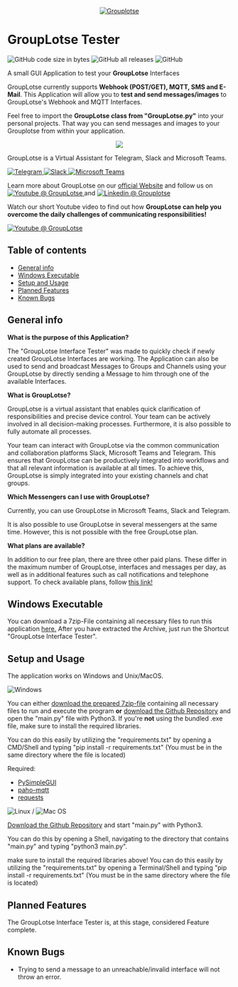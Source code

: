 <p align="center">
  
<a href="https://grouplotse.com">
         <img alt="Grouplotse" src="https://grouplotse.com/wp-content/uploads/2021/02/gl_logo_runde-ecken-219x36-1.png">
      </a>
</p>


# GroupLotse Tester

![GitHub code size in bytes](https://img.shields.io/github/languages/code-size/ColditzColligula/GroupLotse-Tester?style=plastic)
![GitHub all releases](https://img.shields.io/github/downloads/ColditzColligula/GroupLotse-Tester/total)
![GitHub](https://img.shields.io/github/license/ColditzColligula/GroupLotse-Tester)

A small GUI Application to test your **GroupLotse** Interfaces

GroupLotse currently supports **Webhook (POST/GET), MQTT, SMS and E-Mail**. This Application will allow you to **test and send messages/images** to GroupLotse's Webhook and MQTT Interfaces. 

Feel free to import the **GroupLotse class from "GroupLotse.py"** into your personal projects. That way you can send messages and images to your Grouplotse from within your application.

<p align="center">
 <img src="https://user-images.githubusercontent.com/79027579/169392145-97ffabc4-20cf-490e-a373-54fd57244c1b.png">
</p>


GroupLotse is a Virtual Assistant for Telegram, Slack and Microsoft Teams.


<a href="https://grouplotse.com/en/grouplotse-for-telegram/" target="_blank">
         <img alt="Telegram" src="https://img.shields.io/badge/Telegram-2CA5E0?style=for-the-badge&logo=telegram&logoColor=white">
      </a>

                               
<a href="https://grouplotse.com/en/grouplotse-for-slack/" target="_blank">
         <img alt="Slack" src="https://img.shields.io/badge/Slack-4A154B?style=for-the-badge&logo=slack&logoColor=white">
      </a>


<a href="https://grouplotse.com/en/grouplotse-for-microsoft-teams/" target="_blank">
  <img alt="Microsoft Teams" src="https://img.shields.io/badge/Microsoft_Teams-6264A7?style=for-the-badge&logo=microsoft-teams&logoColor=white">
      </a>





Learn more about GroupLotse on our [official Website](https://grouplotse.com) and follow us on <a href="https://www.youtube.com/c/GroupLotse/" target="_blank">
  <img alt="Youtube @ GroupLotse" src="https://img.shields.io/badge/YouTube-%23FF0000.svg?style=for-the-badge&logo=YouTube&logoColor=white">
      </a> and <a href="https://www.linkedin.com/company/grouplotse/" target="_blank"> <img alt="Linkedin @ Grouplotse" src="https://img.shields.io/badge/linkedin-%230077B5.svg?style=for-the-badge&logo=linkedin&logoColor=white"> </a>






Watch our short Youtube video to find out how **GroupLotse can help you overcome the daily challenges of communicating responsibilities!**

<a href="https://www.youtube.com/watch?v=6mAiQxft26Y" target="_blank">
  <img alt="Youtube @ GroupLotse" src="https://user-images.githubusercontent.com/79027579/168651131-e5fc6b0e-85da-448c-b52f-78736a31d811.png">
      </a>



## Table of contents
* [General info](#general-info)
* [Windows Executable](#windows-executable)
* [Setup and Usage](#setup-and-Usage)
* [Planned Features](#planned-features)
* [Known Bugs](#known-bugs)

## General info

**What is the purpose of this Application?**

The "GroupLotse Interface Tester" was made to quickly check if newly created GroupLotse Interfaces are working. The Application can also be used to send and broadcast Messages to Groups and Channels using your GroupLotse by directly sending a Message to him through one of the available Interfaces.

**What is GroupLotse?**

GroupLotse is a virtual assistant that enables quick clarification of responsibilities and precise device control. Your team can be actively involved in all decision-making processes. Furthermore, it is also possible to fully automate all processes.


Your team can interact with GroupLotse via the common communication and collaboration platforms Slack, Microsoft Teams and Telegram. This ensures that GroupLotse can be productively integrated into workflows and that all relevant information is available at all times. To achieve this, GroupLotse is simply integrated into your existing channels and chat groups.

**Which Messengers can I use with GroupLotse?**

Currently, you can use GroupLotse in Microsoft Teams, Slack and Telegram.

It is also possible to use GroupLotse in several messengers at the same time. However, this is not possible with the free GroupLotse plan.

**What plans are available?**

In addition to our free plan, there are three other paid plans. These differ in the maximum number of GroupLotse, interfaces and messages per day, as well as in additional features such as call notifications and telephone support. To check available plans, follow [this link!](https://grouplotse.com/en/pricing/)

## Windows Executable

You can download a 7zip-File containing all necessary files to run this application [here.](https://www.dropbox.com/s/pdncabfx59zisze/GroupLotse%20Tester.7z?raw=1) After you have extracted the Archive, just run the Shortcut "GroupLotse Interface Tester".

## Setup and Usage

The application works on Windows and Unix/MacOS.

![Windows](https://img.shields.io/badge/Windows-0078D6?style=for-the-badge&logo=windows&logoColor=white)

You can either [download the prepared 7zip-file](https://www.dropbox.com/s/pdncabfx59zisze/GroupLotse%20Tester.7z?raw=1) containing all necessary files to run and execute the program **or** [download the Github Repository](https://github.com/ColditzColligula/GroupLotse-Tester/archive/refs/heads/main.zip) and open the "main.py" file with Python3.
If you're **not** using the bundled .exe file, make sure to install the required libraries.

You can do this easily by utilizing the "requirements.txt" by opening a CMD/Shell and typing "pip install -r requirements.txt" (You must be in the same directory where the file is located)

Required:
- [PySimpleGUI](https://github.com/PySimpleGUI)
- [paho-mqtt](https://pypi.org/project/paho-mqtt/)
- [requests](https://docs.python-requests.org/en/latest/)


![Linux](https://img.shields.io/badge/Linux-FCC624?style=for-the-badge&logo=linux&logoColor=black) / ![Mac OS](https://img.shields.io/badge/mac%20os-000000?style=for-the-badge&logo=macos&logoColor=F0F0F0)

[Download the Github Repository](https://github.com/ColditzColligula/GroupLotse-Tester/archive/refs/heads/main.zip) and start "main.py" with Python3.

You can do this by opening a Shell, navigating to the directory that contains "main.py" and typing "python3 main.py".

make sure to install the required libraries above! You can do this easily by utilizing the "requirements.txt" by opening a Terminal/Shell and typing "pip install -r requirements.txt" (You must be in the same directory where the file is located)

## Planned Features

The GroupLotse Interface Tester is, at this stage, considered Feature complete.

## Known Bugs

- Trying to send a message to an unreachable/invalid interface will not throw an error.
